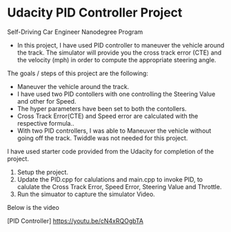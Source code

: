 # Udacity PID Controller Project
Self-Driving Car Engineer Nanodegree Program

* In this project, I have used PID controller to maneuver the vehicle around the track. The simulator will provide you the cross track error (CTE) and the velocity (mph) in order to compute the appropriate steering angle. 


The goals / steps of this project are the following:

* Maneuver the vehicle around the track.
* I have used two PID contollers with one controlling the Steering Value and other for Speed.
* The hyper parameters have been set to both the contollers.
* Cross Track Error(CTE) and Speed error are calculated with the respective formula..
* With two PID controllers, I was able to Maneuver the vehicle without going off the track. Twiddle was not needed for this project.


I have used starter code provided from the Udacity for completion of the project.

1. Setup the project.
2. Update the PID.cpp for calulations and main.cpp to invoke PID, to calulate the Cross Track Error, Speed Error, Steering Value and Throttle.
3. Run the simuator to capture the simulator Video.

Below is the video 

[PID Controller] https://youtu.be/cN4xRQOgbTA



